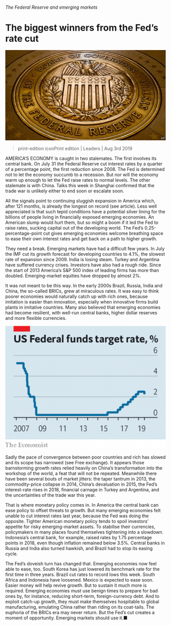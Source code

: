 ###### The Federal Reserve and emerging markets

# The biggest winners from the Fed’s rate cut 

![image](images/20190803_LDP502.jpg) 

> print-edition iconPrint edition | Leaders | Aug 3rd 2019 

AMERICA’S ECONOMY is caught in two stalemates. The first involves its central bank. On July 31 the Federal Reserve cut interest rates by a quarter of a percentage point, the first reduction since 2008. The Fed is determined not to let the economy succumb to a recession. But nor will the economy warm up enough to let the Fed raise rates to normal levels. The other stalemate is with China. Talks this week in Shanghai confirmed that the trade war is unlikely either to end soon or escalate soon. 

All the signals point to continuing sluggish expansion in America which, after 121 months, is already the longest on record (see article). Less well appreciated is that such tepid conditions have a potential silver lining for the billions of people living in financially exposed emerging economies. An American slump would hurt them, but so might a boom if it led the Fed to raise rates, sucking capital out of the developing world. The Fed’s 0.25-percentage-point cut gives emerging economies welcome breathing space to ease their own interest rates and get back on a path to higher growth. 

They need a break. Emerging markets have had a difficult few years. In July the IMF cut its growth forecast for developing countries to 4.1%, the slowest rate of expansion since 2009. India is losing steam. Turkey and Argentina have suffered currency crises. Investors have also had a rough ride. Since the start of 2013 America’s S&P 500 index of leading firms has more than doubled. Emerging-market equities have dropped by almost 2%. 

It was not meant to be this way. In the early 2000s Brazil, Russia, India and China, the so-called BRICs, grew at miraculous rates. It was easy to think poorer economies would naturally catch up with rich ones, because imitation is easier than innovation, especially when innovative firms build plants in imitative countries. Many also believed that emerging economies had become resilient, with well-run central banks, higher dollar reserves and more flexible currencies. 

![image](images/20190803_LDC222.png) 

Sadly the pace of convergence between poor countries and rich has slowed and its scope has narrowed (see Free exchange). It appears those barnstorming growth rates relied heavily on China’s transformation into the workshop of the world, a feat that will not be repeated. Meanwhile there have been several bouts of market jitters: the taper tantrum in 2013, the commodity-price collapse in 2014, China’s devaluation in 2015, the Fed’s interest-rate rises in 2018, financial carnage in Turkey and Argentina, and the uncertainties of the trade war this year. 

That is where monetary policy comes in. In America the central bank can ease policy to offset threats to growth. But many emerging economies felt unable to cut interest rates last year, because the Fed was doing the opposite. Tighter American monetary policy tends to spoil investors’ appetite for risky emerging-market assets. To stabilise their currencies, policymakers in many places found themselves tightening into a slowdown. Indonesia’s central bank, for example, raised rates by 1.75 percentage points in 2018, even though inflation remained below 3.5%. Central banks in Russia and India also turned hawkish, and Brazil had to stop its easing cycle. 

The Fed’s doveish turn has changed that. Emerging economies now feel able to ease, too. South Korea has just lowered its benchmark rate for the first time in three years. Brazil cut rates to record lows this week. South Africa and Indonesia have loosened. Mexico is expected to ease soon. Easier money will help revive growth. But to sustain it much more is required. Emerging economies must use benign times to prepare for bad ones by, for instance, reducing short-term, foreign-currency debt. And to exploit catch-up growth, they must make themselves hospitable to global manufacturing, emulating China rather than riding on its coat-tails. The euphoria of the BRICs era may never return. But the Fed’s cut creates a moment of opportunity. Emerging markets should use it.■ 

